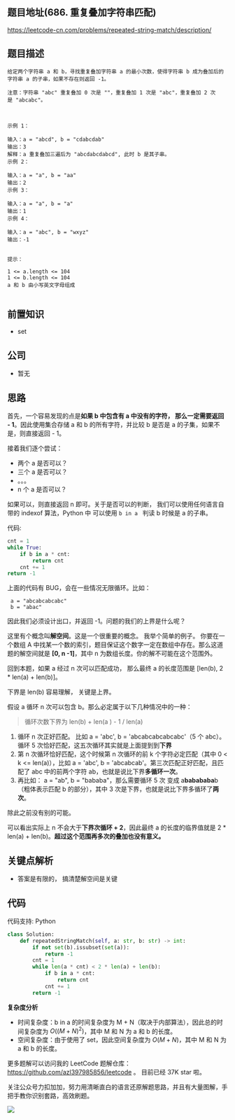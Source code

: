 ## 题目地址(686. 重复叠加字符串匹配)

https://leetcode-cn.com/problems/repeated-string-match/description/

## 题目描述

```
给定两个字符串 a 和 b，寻找重复叠加字符串 a 的最小次数，使得字符串 b 成为叠加后的字符串 a 的子串，如果不存在则返回 -1。

注意：字符串 "abc" 重复叠加 0 次是 ""，重复叠加 1 次是 "abc"，重复叠加 2 次是 "abcabc"。

 

示例 1：

输入：a = "abcd", b = "cdabcdab"
输出：3
解释：a 重复叠加三遍后为 "abcdabcdabcd", 此时 b 是其子串。
示例 2：

输入：a = "a", b = "aa"
输出：2
示例 3：

输入：a = "a", b = "a"
输出：1
示例 4：

输入：a = "abc", b = "wxyz"
输出：-1
 

提示：

1 <= a.length <= 104
1 <= b.length <= 104
a 和 b 由小写英文字母组成


```

## 前置知识

- set

## 公司

- 暂无

## 思路

首先，一个容易发现的点是**如果 b 中包含有 a 中没有的字符， 那么一定需要返回 - 1**。因此使用集合存储 a 和 b 的所有字符，并比较 b 是否是 a 的子集，如果不是，则直接返回 - 1。

接着我们逐个尝试：

- 两个 a 是否可以？
- 三个 a 是否可以？
- 。。。
- n 个 a 是否可以？

如果可以，则直接返回 n 即可。关于是否可以的判断， 我们可以使用任何语言自带的 indexof 算法，Python 中 可以使用 `b in a ` 判读 b 时候是 a 的子串。

代码:

```py
cnt = 1
while True:
    if b in a * cnt:
        return cnt
    cnt += 1
return -1
```

上面的代码有 BUG，会在一些情况无限循环。比如：

```
 a = "abcabcabcabc"
 b = "abac"
```

因此我们必须设计出口，并返回 -1。问题的我们的上界是什么呢？

这里有个概念叫**解空间**。这是一个很重要的概念。 我举个简单的例子。 你要在一个数组 A 中找某一个数的索引，题目保证这个数字一定在数组中存在。那么这道题的解空间就是 **[0, n -1]**，其中 n 为数组长度。你的解不可能在这个范围外。

回到本题，如果 a 经过 n 次可以匹配成功， 那么最终 a 的长度范围是 [len(b), 2 * len(a) + len(b)]。

下界是 len(b) 容易理解， 关键是上界。

假设 a 循环 n 次可以包含 b。那么必定属于以下几种情况中的一种：

> 循环次数下界为 len(b) + len(a ) - 1 / len(a)

1. 循环 n 次正好匹配。 比如 a = 'abc', b = 'abcabcabcabcabc'（5 个 abc）。循环 5 次恰好匹配，这五次循环其实就是上面提到到**下界**
2. 第 n 次循环恰好匹配，这个时候第 n 次循环的前 k 个字符必定匹配（其中 0 < k <= len(a)），比如 a = 'abc', b = 'abcabcab'。第三次匹配正好匹配，且匹配了 abc 中的前两个字符 ab，也就是说比下界**多循环一次**。
3. 再比如： a = "ab", b = "bababa"，那么需要循环 5 次 变成 a**babababa**b（粗体表示匹配 b 的部分），其中 3 次是下界，也就是说比下界多循环了**两次**。

除此之前没有别的可能。

可以看出实际上 n 不会大于**下界次循环 + 2**，因此最终 a 的长度的临界值就是 2 \* len(a) + len(b)。**超过这个范围再多次的叠加也没有意义。**

## 关键点解析

- 答案是有限的， 搞清楚解空间是关键

## 代码

代码支持: Python

```py
class Solution:
    def repeatedStringMatch(self, a: str, b: str) -> int:
        if not set(b).issubset(set(a)):
            return -1
        cnt = 1
        while len(a * cnt) < 2 * len(a) + len(b):
            if b in a * cnt:
                return cnt
            cnt += 1
        return -1
```

**复杂度分析**

- 时间复杂度：b in a 的时间复杂度为 M + N（取决于内部算法），因此总的时间复杂度为 $O((M + N) ^ 2)$，其中 M 和 N 为 a 和 b 的长度。
- 空间复杂度：由于使用了 set，因此空间复杂度为 $O(M +N)$，其中 M 和 N 为 a 和 b 的长度。

更多题解可以访问我的 LeetCode 题解仓库：https://github.com/azl397985856/leetcode 。 目前已经 37K star 啦。

关注公众号力扣加加，努力用清晰直白的语言还原解题思路，并且有大量图解，手把手教你识别套路，高效刷题。

![](https://tva1.sinaimg.cn/large/007S8ZIlly1ghlud0qh2oj30p00dwt9t.jpg)
